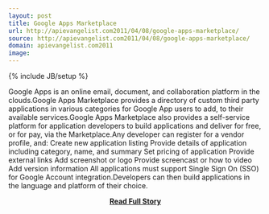 ```yaml
---
layout: post
title: Google Apps Marketplace
url: http://apievangelist.com2011/04/08/google-apps-marketplace/
source: http://apievangelist.com2011/04/08/google-apps-marketplace/
domain: apievangelist.com2011
image: 
---
```

{% include JB/setup %}<p>Google Apps is an online email, document, and collaboration platform in the clouds.Google Apps Marketplace provides a directory of custom third party applications in various categories for Google App users to add, to their available services.Google Apps Marketplace also provides a self-service platform for application developers to build applications and deliver for free, or for pay, via the Marketplace.Any developer can register for a vendor profile, and: Create new application listing Provide details of application including category, name, and summary Set pricing of application Provide external links Add screenshot or logo Provide screencast or how to video Add version information All applications must support Single Sign On (SSO) for Google Account integration.Developers can then build applications in the language and platform of their choice.</p>
<center><p><a href="http://apievangelist.com2011/04/08/google-apps-marketplace/" style='padding:25px; font-sze:18px; font-weight: bold;'>Read Full Story</a></p></center>
